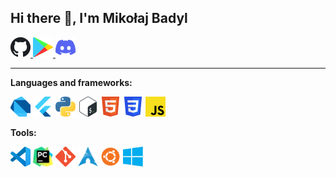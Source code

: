 ## Hi there 👋, I'm Mikołaj Badyl
 <p align="left">
  <a href="https://github.com/hawier-dev">
    <img alt="GitHub" title="GitHub" height="32" width="32" src="assets/github.svg">
  </a>
  <a href="https://play.google.com/store/apps/dev?id=7820499561754221571">
    <img alt="Google Play" title="GooglePlay" height="32" width="32" src="assets/googleplay.svg">
  </a>
   <a href="https://discordapp.com/users/412617753854345217">
    <img alt="Discord" title="Discord" height="32" width="32" src="assets/discord.svg">
  </a>
</p>

<hr>

**Languages and frameworks:**
 <p align="left">
    <img alt="Dart" title="Dart" height="32" width="32" src="assets/dart.svg">
    <img alt="Flutter" title="Flutter" height="32" width="32" src="assets/flutter.svg">
    <img alt="Python" title="Python" height="32" width="32" src="assets/python.svg">
    <img alt="Bash" title="Bash" height="32" width="32" src="assets/bash.svg">
    <img alt="HTML5" title="Html" height="32" width="32" src="assets/html.svg">
    <img alt="CSS" title="Css" height="32" width="32" src="assets/css.svg">
    <img alt="JavaScript" title="JavaScript" height="32" width="32" src="assets/js.svg">
</p>

**Tools:**
 <p align="left">
    <img alt="Visual Studio Code" title="vscode" height="32" width="32" src="assets/vscode.svg">
    <img alt="Pycharm" title="Pycharm" height="32" width="32" src="assets/pycharm.svg">
    <img alt="Git" title="Git" height="32" width="32" src="assets/git.svg">
    <img alt="Arch Linux" title="Arch" height="32" width="32" src="assets/archlinux.svg">
    <img alt="Ubuntu" title="Ubuntu" height="32" width="32" src="assets/ubuntu.svg">
    <img alt="Windows" title="Windows" height="32" width="32" src="assets/windows.svg">
</p>

